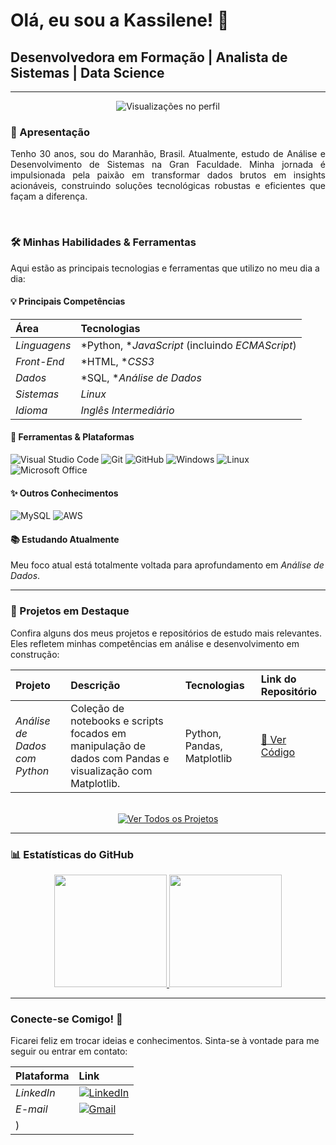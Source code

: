 # Olá, eu sou a Kassilene! 👋

## Desenvolvedora em Formação | Analista de Sistemas | Data Science

---

<p align="center">
  <img src="https://komarev.com/ghpvc/?username=kassilene&label=Visualizações%20no%20perfil&color=0e76fd&style=for-the-badge" alt="Visualizações no perfil" />
</p>

### 📢 Apresentação

<p align="justify">
Tenho 30 anos, sou do Maranhão, Brasil. Atualmente, estudo de Análise e Desenvolvimento de Sistemas na Gran Faculdade. Minha jornada é impulsionada pela paixão em transformar dados brutos em insights acionáveis, construindo soluções tecnológicas robustas e eficientes que façam a diferença.
</p>

<br>

### 🛠️ Minhas Habilidades & Ferramentas

Aqui estão as principais tecnologias e ferramentas que utilizo no meu dia a dia:

#### 💡 Principais Competências
| Área | Tecnologias |
| :--- | :--- |
| *Linguagens* | *Python, **JavaScript* (incluindo *ECMAScript*) |
| *Front-End* | *HTML, **CSS3* |
| *Dados* | *SQL, **Análise de Dados* |
| *Sistemas* | *Linux* |
| *Idioma* | *Inglês Intermediário* |

#### 🔧 Ferramentas & Plataformas
<p>
  <img src="https://img.shields.io/badge/VS%20Code-007ACC?style=for-the-badge&logo=visual-studio-code&logoColor=white" alt="Visual Studio Code">
  <img src="https://img.shields.io/badge/Git-F05032?style=for-the-badge&logo=git&logoColor=white" alt="Git">
  <img src="https://img.shields.io/badge/GitHub-100000?style=for-the-badge&logo=github&logoColor=white" alt="GitHub">
  <img src="https://img.shields.io/badge/Windows-0078D6?style=for-the-badge&logo=windows&logoColor=white" alt="Windows">
  <img src="https://img.shields.io/badge/Linux-FCC624?style=for-the-badge&logo=linux&logoColor=black" alt="Linux">
  <img src="https://img.shields.io/badge/Microsoft%20Office-D83B01?style=for-the-badge&logo=microsoft-office&logoColor=white" alt="Microsoft Office">

</p>

#### ✨ Outros Conhecimentos
<p>
  <img src="https://img.shields.io/badge/MySQL-4479A1?style=for-the-badge&logo=mysql&logoColor=white" alt="MySQL">
  <img src="https://img.shields.io/badge/AWS-232F3E?style=for-the-badge&logo=amazon-aws&logoColor=white" alt="AWS">
</p>

#### 📚 Estudando Atualmente
Meu foco atual está totalmente voltada para aprofundamento em *Análise de Dados*.

---

### 📂 Projetos em Destaque

Confira alguns dos meus projetos e repositórios de estudo mais relevantes. Eles refletem minhas competências em análise e desenvolvimento em construção:

| Projeto | Descrição | Tecnologias | Link do Repositório |
| :--- | :--- | :--- | :--- |
| *Análise de Dados com Python* | Coleção de notebooks e scripts focados em manipulação de dados com Pandas e visualização com Matplotlib. | Python, Pandas, Matplotlib | [🔗 Ver Código](COLOQUE_O_LINK_DO_REPOSITÓRIO_DE_DADOS_AQUI) |

<p align="center">
  <br>
  <a href="COLOQUE_O_LINK_DO_SEU_PORTFÓLIO_COMPLETO_AQUI">
    <img src="https://img.shields.io/badge/Ver%20Todos%20os%20Repositórios-100000?style=for-the-badge&logo=github&logoColor=white" alt="Ver Todos os Projetos">
  </a>
</p>

---

### 📊 Estatísticas do GitHub

<p align="center">
  <a href="https://github.com/kassilene">
    <img height="180em" src="https://github-readme-stats.vercel.app/api?username=kassilene&show_icons=true&theme=default&include_all_commits=true&count_private=true&hide_border=true&title_color=0e76fd&icon_color=0e76fd&text_color=333"/>
    <img height="180em" src="https://github-readme-stats.vercel.app/api/top-langs/?username=kassilene&layout=compact&langs_count=6&theme=default&hide_border=true&title_color=0e76fd&icon_color=0e76fd&text_color=333"/>
  </a>
</p>

---

### Conecte-se Comigo! 🤝

Ficarei feliz em trocar ideias e conhecimentos. Sinta-se à vontade para me seguir ou entrar em contato:

| Plataforma | Link |
| :--- | :--- |
| *LinkedIn* | [![LinkedIn](https://img.shields.io/badge/LinkedIn-0077B5?style=for-the-badge&logo=linkedin&logoColor=white)](www.linkedin.com/in/kassilene-lopes-624219293) |
| *E-mail* | [![Gmail](https://img.shields.io/badge/Gmail-D14836?style=for-the-badge&logo=gmail&logoColor=white)](mailto:kassilenelopes02@gmail.com) |
) |
